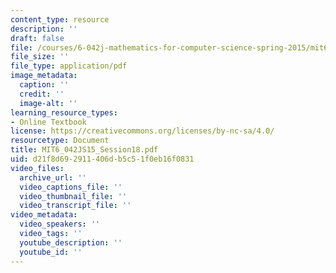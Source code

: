 ```yaml
---
content_type: resource
description: ''
draft: false
file: /courses/6-042j-mathematics-for-computer-science-spring-2015/mit6_042js15_session18.pdf
file_size: ''
file_type: application/pdf
image_metadata:
  caption: ''
  credit: ''
  image-alt: ''
learning_resource_types:
- Online Textbook
license: https://creativecommons.org/licenses/by-nc-sa/4.0/
resourcetype: Document
title: MIT6_042JS15_Session18.pdf
uid: d21f8d69-2911-406d-b5c5-1f0eb16f0831
video_files:
  archive_url: ''
  video_captions_file: ''
  video_thumbnail_file: ''
  video_transcript_file: ''
video_metadata:
  video_speakers: ''
  video_tags: ''
  youtube_description: ''
  youtube_id: ''
---
```

